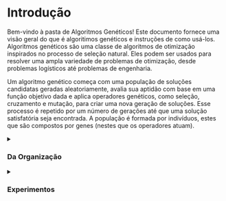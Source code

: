 # Introdução
    
Bem-vindo à pasta de Algoritmos Genéticos! Este documento fornece uma visão geral do que é algoritimos genéticos e instruções de como usá-los. Algoritmos genéticos são uma classe de algoritmos de otimização inspirados no processo de seleção natural. Eles podem ser usados para resolver uma ampla variedade de problemas de otimização, desde problemas logísticos até problemas de engenharia.
    
Um algoritmo genético começa com uma população de soluções candidatas geradas aleatoriamente, avalia sua aptidão com base em uma função objetivo dada e aplica operadores genéticos, como seleção, cruzamento e mutação, para criar uma nova geração de soluções. Esse processo é repetido por um número de gerações até que uma solução satisfatória seja encontrada. A população é formada por indivíduos, estes que são compostos por genes (nestes que os operadores atuam).

<details><summary><h3>Da Organização</h3></summary>
  
  <br>
    
   O presente repositório está organizado em duas partes principais: 'AlgoritmosGeneticos' e 'RedesNeurais'. Estas pastas representam o tipo de conteúdo abordado ao decorrer da disciplina. Dentro delas, encontrarão exeperimentos numerados. Dirigir-se à aba desejada para mais informações sobre os mesmos.
    
</details>

<details><summary><h3>Experimentos</h3></summary>
  
  <br>
    
Nota: Tópico em construção
    
<details><summary><h5>Experimento A.01 - Busca Aleatoria:</h5></summary></details>
    
<details><summary><h5>Experimento A.02 - Busca em Grade:</h5></summary></details>
    
<details><summary><h5>Experimento A.03 - Algoritmo Genético:</h5></summary></details>
    
<details><summary><h5>Experimento A.04 - Caixas Não Binária:</h5></summary></details>  
    
<details><summary><h5>Experimento A.05 - Descobrindo a Senha:</h5></summary></details>  
    
<details><summary><h5>Experimento A.06 - O Caixiero Viajante:</h5></summary></details>
    
<details><summary><h5>Experimento A.07 - Aplicando Restrições:</h5></summary></details>
    
<details><summary><h5>Experimento GA.03 - O Caixeiro com Gasolina Infinita:</h5></summary></details>
    

    
</details>